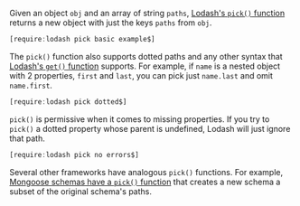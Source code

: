 Given an object `obj` and an array of string `paths`, [Lodash's `pick()` function](https://lodash.com/docs/4.17.15#pick) returns a new object
with just the keys `paths` from `obj`.

```javascript
[require:lodash pick basic example$]
```

The `pick()` function also supports dotted paths and any other syntax that
[Lodash's `get()` function](/tutorials/lodash/get) supports. For example,
if `name` is a nested object with 2 properties, `first` and `last`, you
can pick just `name.last` and omit `name.first`.

```javascript
[require:lodash pick dotted$]
```

`pick()` is permissive when it comes to missing properties. If you try
to `pick()` a dotted property whose parent is undefined, Lodash will
just ignore that path.

```javascript
[require:lodash pick no errors$]
```

Several other frameworks have analogous `pick()` functions. For example,
[Mongoose schemas have a `pick()` function](https://mongoosejs.com/docs/api/schema.html#schema_Schema-pick) that creates a new schema a subset of the original schema's paths.